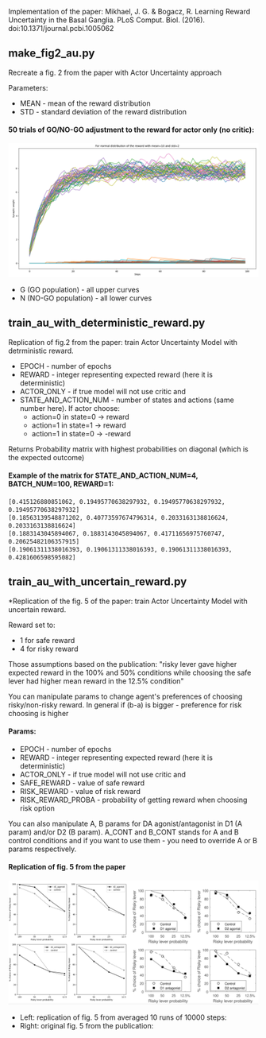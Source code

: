 Implementation of the paper: Mikhael, J. G. & Bogacz, R. Learning Reward Uncertainty in the Basal Ganglia. 
PLoS Comput. Biol. (2016). doi:10.1371/journal.pcbi.1005062

## make_fig2_au.py
Recreate a fig. 2 from the paper with Actor Uncertainty approach

Parameters:
* MEAN - mean of the reward distribution
* STD - standard deviation of the reward distribution

#### 50 trials of GO/NO-GO adjustment to the reward for actor only (no critic):
![fig2](figures/fig2.png)

* G (GO population) - all upper curves
* N (NO-GO population) - all lower curves

## train_au_with_deterministic_reward.py
Replication of fig.2 from the paper: train Actor Uncertainty Model with detrministic reward.

* EPOCH - number of epochs 
* REWARD - integer representing expected reward (here it is deterministic)
* ACTOR_ONLY - if true model will not use critic and 
* STATE_AND_ACTION_NUM - number of states and actions (same number here).
  If actor choose: 
  * action=0 in state=0 -> reward
  * action=1 in state=1 -> reward
  * action=1 in state=0 -> -reward
  
Returns Probability matrix with highest probabilities on diagonal (which is the expected outcome)

#### Example of the matrix for STATE_AND_ACTION_NUM=4, BATCH_NUM=100, REWARD=1:
```
[0.415126880851062, 0.19495770638297932, 0.19495770638297932, 0.19495770638297932]
[0.18563139548871202, 0.40773597674796314, 0.2033163138816624, 0.2033163138816624]
[0.1883143045894067, 0.1883143045894067, 0.41711656975760747, 0.20625482106357915]
[0.19061311338016393, 0.19061311338016393, 0.19061311338016393, 0.4281606598595082]
```

## train_au_with_uncertain_reward.py
*Replication of the fig. 5 of the paper: train Actor Uncertainty Model with uncertain reward.

Reward set to:
 * 1 for safe reward 
 * 4 for risky reward
 
Those assumptions based on the publication:
"risky lever gave higher expected reward in the 100% and 50% conditions while choosing the safe 
lever had higher mean reward in the 12.5% condition"

You can manipulate params to change agent's preferences of choosing risky/non-risky reward. 
In general if (b-a) is bigger - preference for risk choosing is higher

#### Params:
* EPOCH - number of epochs 
* REWARD - integer representing expected reward (here it is deterministic)
* ACTOR_ONLY - if true model will not use critic and 
* SAFE_REWARD - value of safe reward
* RISK_REWARD - value of risk reward
* RISK_REWARD_PROBA - probability of getting reward when choosing risk option

You can also manipulate A, B params for DA agonist/antagonist in D1 (A param) and/or D2 (B param).
A_CONT and B_CONT stands for A and B control conditions and if you want to use them - you need to
override A or B params respectively.

#### Replication of fig. 5 from the paper
![fig5](figures/fig5.png)
* Left: replication of fig. 5 from averaged 10 runs of 10000 steps:
* Right: original fig. 5 from the publication: